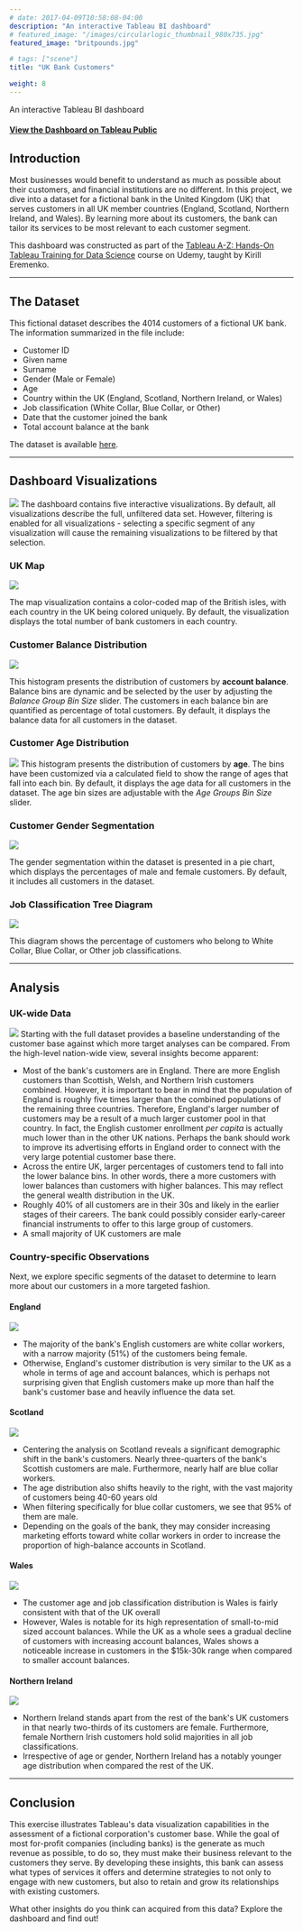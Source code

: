 ```yaml
---
# date: 2017-04-09T10:58:08-04:00
description: "An interactive Tableau BI dashboard"
# featured_image: "/images/circularlogic_thumbnail_980x735.jpg"
featured_image: "britpounds.jpg"

# tags: ["scene"]
title: "UK Bank Customers"

weight: 8
---
```

An interactive Tableau BI dashboard

<!--more-->

#### [View the Dashboard on Tableau Public](https://public.tableau.com/views/UK-Bank-Customers_16529247454400/UKBankInsights?:language=en-US&:sid=ABFE474F1B054052A6F1B1D5B41A53BF-0:0&:display_count=n&:origin=viz_share_link)

## Introduction

Most businesses would benefit to understand as much as possible about their customers, and financial institutions are no different. In this project, we dive into a dataset for a fictional bank in the United Kingdom (UK) that serves customers in all UK member countries (England, Scotland, Northern Ireland, and Wales). By learning more about its customers, the bank can tailor its services to be most relevant to each customer segment.

This dashboard was constructed as part of the [Tableau A-Z: Hands-On Tableau Training for Data Science](https://www.udemy.com/course/tableau10/) course on Udemy, taught by Kirill Eremenko.

---

## The Dataset

This fictional dataset describes the 4014 customers of a fictional UK bank. The information summarized in the file include:
- Customer ID
- Given name
- Surname
- Gender (Male or Female)
- Age
- Country within the UK (England, Scotland, Northern Ireland, or Wales)
- Job classification (White Collar, Blue Collar, or Other)
- Date that the customer joined the bank
- Total account balance at the bank

The dataset is available [here](https://sds-platform-private.s3-us-east-2.amazonaws.com/uploads/P1-UK-Bank-Customers.csv).

---

## Dashboard Visualizations
![](bank_dashboard_full.png)
The dashboard contains five interactive visualizations. By default, all visualizations describe the full, unfiltered data set. However, filtering is enabled for all visualizations - selecting a specific segment of any visualization will cause the remaining visualizations to be filtered by that selection. 

### UK Map
![](UK_map.JPG)  

The map visualization contains a color-coded map of the British isles, with each country in the UK being colored uniquely. By default, the visualization displays the total number of bank customers in each country. 

### Customer Balance Distribution
![](balance_histogram.JPG)  

This histogram presents the distribution of customers by **account balance**. Balance bins are dynamic and be selected by the user by adjusting the *Balance Group Bin Size* slider. The customers in each balance bin are quantified as percentage of total customers. By default, it displays the balance data for all customers in the dataset.

### Customer Age Distribution
![](age_histogram.JPG)
This histogram presents the distribution of customers by **age**. The bins have been customized via a calculated field to show the range of ages that fall into each bin. By default, it displays the age data for all customers in the dataset. The age bin sizes are adjustable with the *Age Groups Bin Size* slider.

### Customer Gender Segmentation
![](gender_pie.JPG)  

The gender segmentation within the dataset is presented in a pie chart, which displays the percentages of male and female customers. By default, it includes all customers in the dataset.

### Job Classification Tree Diagram
![](job_class.JPG)

This diagram shows the percentage of customers who belong to White Collar, Blue Collar, or Other job classifications. 

---
## Analysis

### UK-wide Data
[![](bank_dashboard_full.png)](https://jgabunilas.github.io/images/bank_dashboard_full.png)
Starting with the full dataset provides a baseline understanding of the customer base against which more target analyses can be compared. From the high-level nation-wide view, several insights become apparent:
- Most of the bank's customers are in England. There are more English customers than Scottish, Welsh, and Northern Irish customers combined. However, it is important to bear in mind that the population of England is roughly five times larger than the combined populations of the remaining three countries. Therefore, England's larger number of customers may be a result of a much larger customer pool in that country. In fact, the English customer enrollment *per capita* is actually much lower than in the other UK nations. Perhaps the bank should work to improve its advertising efforts in England order to connect with the very large potential customer base there.
- Across the entire UK, larger percentages of customers tend to fall into the lower balance bins. In other words, there a more customers with lower balances than customers with higher balances. This may reflect the general wealth distribution in the UK.
- Roughly 40% of all customers are in their 30s and likely in the earlier stages of their careers. The bank could possibly consider early-career financial instruments to offer to this large group of customers. 
- A small majority of UK customers are male

### Country-specific Observations
Next, we explore specific segments of the dataset to determine to learn more about our customers in a more targeted fashion.

#### England
[![](england_data.png)](https://jgabunilas.github.io/images/england_data.png)
- The majority of the bank's English customers are white collar workers, with a narrow majority (51%) of the customers being female. 
- Otherwise, England's customer distribution is very similar to the UK as a whole in terms of age and account balances, which is perhaps not surprising given that English customers make up more than half the bank's customer base and heavily influence the data set.

#### Scotland
[![](scotland_data.png)](https://jgabunilas.github.io/images/scotland_data.png)
- Centering the analysis on Scotland reveals a significant demographic shift in the bank's customers. Nearly three-quarters of the bank's Scottish customers are male. Furthermore, nearly half are blue collar workers.
- The age distribution also shifts heavily to the right, with the vast majority of customers being 40-60 years old
- When filtering specifically for blue collar customers, we see that 95% of them are male.
- Depending on the goals of the bank, they may consider increasing marketing efforts toward white collar workers in order to increase the proportion of high-balance accounts in Scotland. 

#### Wales
[![](wales_data.png)](https://jgabunilas.github.io/images/wales_data.png)
- The customer age and job classification distribution is Wales is fairly consistent with that of the UK overall
- However, Wales is notable for its high representation of small-to-mid sized account balances. While the UK as a whole sees a gradual decline of customers with increasing account balances, Wales shows a noticeable increase in customers in the $15k-30k range when compared to smaller account balances. 

#### Northern Ireland
[![](nor-ire_data.png)](https://jgabunilas.github.io/images/nor-ire_data.png)
- Northern Ireland stands apart from the rest of the bank's UK customers in that nearly two-thirds of its customers are female. Furthermore, female Northern Irish customers hold solid majorities in all job classifications.
- Irrespective of age or gender, Northern Ireland has a notably younger age distribution when compared the rest of the UK. 

---
## Conclusion
This exercise illustrates Tableau's data visualization capabilities in the assessment of a fictional corporation's customer base. While the goal of most for-profit companies (including banks) is the generate as much revenue as possible, to do so, they must make their business relevant to the customers they serve. By developing these insights, this bank can assess what types of services it offers and determine strategies to not only to engage with new customers, but also to retain and grow its relationships with existing customers.

What other insights do you think can acquired from this data? Explore the dashboard and find out!
